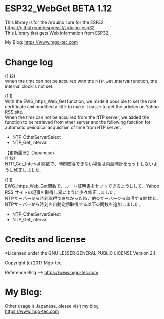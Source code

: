 # ESP32_WebGet BETA 1.12
This library is for the Arduino core for the ESP32.  
https://github.com/espressif/arduino-esp32  
This Library that gets Web information from ESP32.  
  
My Blog: https://www.mgo-tec.com  
  
# Change log
(1.12)  
When the time can not be acquired with the NTP_Get_Interval function, the internal clock is not set.  
  
(1.1)  
With the EWG_https_Web_Get function, we made it possible to set the root certificate and modified a little to make it easier to get the articles on Yahoo RSS site.  
When the time can not be acquired from the NTP server, we added the function to be retrieved from other server and the following function for automatic periodical acquisition of time from NTP server.  
  
- NTP_OtherServerSelect  
- NTP_Get_Interval  
  
【更新履歴】(Japanese)  
(1.12)  
NTP_Get_Interval 関数で、時刻取得できない場合は内蔵時計をセットしないように修正しました。  
  
(1.1)  
EWG_https_Web_Get関数で、ルート証明書をセットできるようにして、Yahoo RSS サイトの記事を取得し易いように少々修正しました。  
NTPサーバーから時刻取得できなかった時、他のサーバーから取得する関数と、NTPサーバーから時刻を自動定期取得する以下の関数を追加しました。  
  
- NTP_OtherServerSelect  
- NTP_Get_Interval  
  
# Credits and license
*Licensed under the GNU LESSER GENERAL PUBLIC LICENSE Version 2.1  
  
Copyright (c) 2017 Mgo-tec  
  
Reference Blog --> https://www.mgo-tec.com  
  
# My Blog: 
Other usage is Japanese, please visit my blog.  
https://www.mgo-tec.com